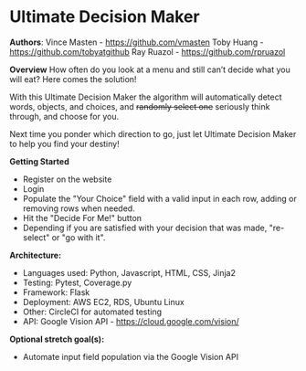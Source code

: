 # Ultimate Decision Maker

**Authors**: 
Vince Masten - https://github.com/vmasten
Toby Huang - https://github.com/tobyatgithub
Ray Ruazol - https://github.com/rpruazol


 **Overview**
How often do you look at a menu and still can’t decide what you will eat?  Here comes the solution!  

With this Ultimate Decision Maker the algorithm will automatically detect words, objects, and choices, and ~~randomly select one~~ seriously think through, and choose for you.


Next time you ponder which direction to go, just let Ultimate Decision Maker to help you find your destiny!

**Getting Started**
  * Register on the website
  * Login
  * Populate the "Your Choice" field with a valid input in each row, adding or removing rows when needed.
  * Hit the "Decide For Me!" button
  * Depending if you are satisfied with your decision that was made, "re-select" or "go with it".
 
**Architecture:**
  * Languages used:  Python, Javascript, HTML, CSS, Jinja2
  * Testing:  Pytest, Coverage.py
  * Framework: Flask
  * Deployment:  AWS EC2, RDS, Ubuntu Linux
  * Other:  CircleCI for automated testing
  * API:  Google Vision API - https://cloud.google.com/vision/

**Optional stretch goal(s):**
  * Automate input field population via the Google Vision API

